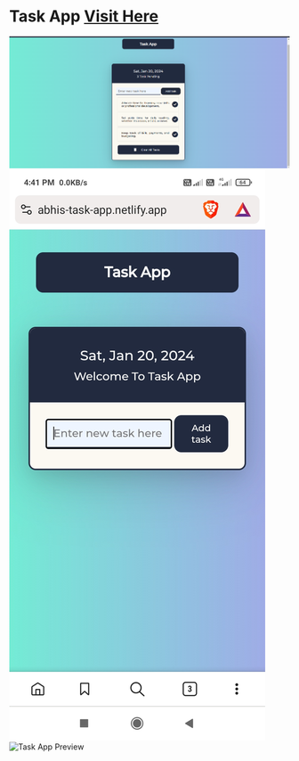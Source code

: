 # Task App [Visit Here](https://abhis-task-app.netlify.app/) 

![Task App Preview](https://github.com/AbhishekSalokhe24/Task-App/blob/main/preview-images/desktop%20view.png)
![Task App Preview](https://github.com/AbhishekSalokhe24/Task-App/blob/main/preview-images/view%20phone%201.jpg)
![Task App Preview](https://github.com/AbhishekSalokhe24/To-do-list-web-app/blob/main/preview-images/view%20phone.jpg)